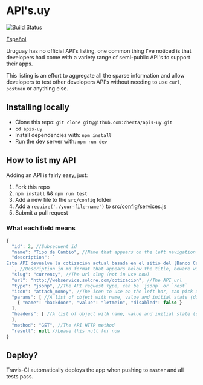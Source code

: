 # API's.uy

[![Build Status](https://travis-ci.org/cherta/apis-uy.svg)](https://travis-ci.org/cherta/apis-uy)

[Español](README.es.md)

Uruguay has no official API's listing, one common thing I've noticed is
that developers had come with a variety range of semi-public API's to support
their apps.

This listing is an effort to aggregate all the sparse information and allow
developers to test other developers API's without needing to use `curl`,
`postman` or anything else.

## Installing locally

* Clone this repo: `git clone git@github.com:cherta/apis-uy.git`
* `cd apis-uy`
* Install dependencies with: `npm install`
* Run the dev server with: `npm run dev`

## How to list my API

Adding an API is fairly easy, just:
1. Fork this repo
2. `npm install` && `npm run test`
3. Add a new file to the `src/config` folder
4. Add a `require('./your-file-name')` to [src/config/services.js](src/config/services.js)
5. Submit a pull request

### What each field means

```js
{
  "id": 2, //Subsecuent id
  "name": "Tipo de Cambio", //Name that appears on the left navigation bar and as a title of the service
  "description": `
Esta API devuelve la cotización actual basada en el sitio del [Banco Central del Uruguay](http://www.bcu.gub.uy/Paginas/Default.aspx).
  `, //Description in md format that appears below the title, beware with spaces because it will understand them as a code block and add a pre to it
  "slug": "currency", //The url slug (not in use now)
  "url": "http://webservice.solcre.com/cotizacion", //The API url
  "type": "jsonp", //The API request type, can be `jsonp` or `rest`
  "icon": "attach_money", //The icon to use on the left bar, can pick any of these: https://www.google.com/design/icons/
  "params": [ //A list of object with name, value and initial state (disabled or enabled)
    { "name": "backdoor", "value": "letmein", "disabled": false }
  ],
  "headers": [ //A list of object with name, value and initial state (disabled or enabled)
  ],
  "method": "GET", //The API HTTP method
  "result": null //Leave this null for now
}
```

## Deploy?

Travis-CI automatically deploys the app when pushing to `master` and all tests pass.
